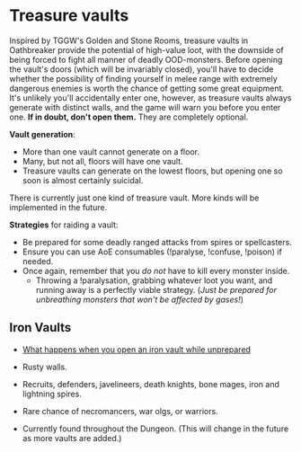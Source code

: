 # Treasure vaults

Inspired by TGGW's Golden and Stone Rooms, treasure vaults in Oathbreaker
provide the potential of high-value loot, with the downside of being forced to
fight all manner of deadly OOD-monsters. Before opening the vault's doors (which
will be invariably closed), you'll have to decide whether the possibility of
finding yourself in melee range with extremely dangerous enemies is worth the
chance of getting some great equipment. It's unlikely you'll accidentally enter
one, however, as treasure vaults always generate with distinct walls, and the
game will warn you before you enter one. **If in doubt, don't open them.** They
are completely optional.

**Vault generation**:
- More than one vault cannot generate on a floor.
- Many, but not all, floors will have one vault.
- Treasure vaults can generate on the lowest floors, but opening one so soon is
  almost certainly suicidal.

There is currently just one kind of treasure vault. More kinds will be
implemented in the future.

**Strategies** for raiding a vault:
- Be prepared for some deadly ranged attacks from spires or spellcasters.
- Ensure you can use AoE consumables (!paralyse, !confuse, !poison) if needed.
- Once again, remember that you *do not* have to kill every monster inside.
  - Throwing a !paralysation, grabbing whatever loot you want, and running away
    is a perfectly viable strategy. (*Just be prepared for unbreathing monsters
    that won't be affected by gases!*)

## Iron Vaults

- [What happens when you open an iron vault while
  unprepared](https://tilde.team/~kiedtl/images/rl/jul01-iron-vaults.png)

- Rusty walls.
- Recruits, defenders, javelineers, death knights, bone mages, iron and
  lightning spires.
- Rare chance of necromancers, war olgs, or warriors.
- Currently found throughout the Dungeon. (This will change in the future as
  more vaults are added.)
